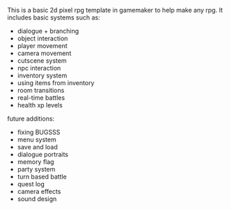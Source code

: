 This is a basic 2d pixel rpg template in gamemaker to help make any rpg. It includes basic systems such as:
- dialogue + branching
- object interaction
- player movement
- camera movement
- cutscene system
- npc interaction
- inventory system 
- using items from inventory
- room transitions
- real-time battles
- health xp levels

future additions:
- fixing BUGSSS
- menu system
- save and load
- dialogue portraits
- memory flag
- party system
- turn based battle
- quest log
- camera effects
- sound design
